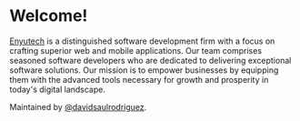 # Welcome!

[Enyutech][enyutech] is a distinguished software development firm with a focus on crafting superior web and mobile applications. Our
team comprises seasoned software developers who are dedicated to delivering exceptional software solutions. Our mission
is to empower businesses by equipping them with the advanced tools necessary for growth and prosperity in today's
digital landscape.

Maintained by [@davidsaulrodriguez][owner].

[enyutech]: https://enyutech.com/
[owner]: https://github.com/davidsaulrodriguez
